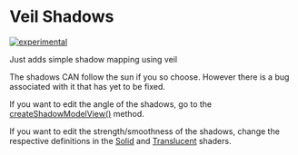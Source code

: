 # Veil Shadows

[![experimental](http://badges.github.io/stability-badges/dist/experimental.svg)](http://github.com/badges/stability-badges)

Just adds simple shadow mapping using veil

The shadows CAN follow the sun if you so choose. However there is a bug associated with it that has yet to be fixed.

If you want to edit the angle of the shadows, go to the [createShadowModelView()](https://github.com/SpacePotatoee/Veil-Shadows/blob/master/src/main/java/com/sp/VeilShadowsClient.java#L70) method.

If you want to edit the strength/smoothness of the shadows, change the respective definitions in the [Solid](https://github.com/SpacePotatoee/Veil-Shadows/blob/master/src/main/resources/assets/veilshadows/pinwheel/shaders/program/minecraft_core/rendertype_solid.fsh#L7) and [Translucent](https://github.com/SpacePotatoee/Veil-Shadows/blob/master/src/main/resources/assets/veilshadows/pinwheel/shaders/program/minecraft_core/rendertype_translucent.fsh#L7) shaders.

